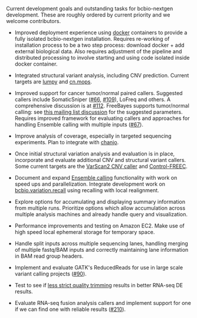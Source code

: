 Current development goals and outstanding tasks for bcbio-nextgen development.
These are roughly ordered by current priority and we welcome contributors.

- Improved deployment experience using [docker][docker] containers to provide a
  fully isolated bcbio-nextgen installation. Requires re-working of installation
  process to be a two step process: download docker + add external biological
  data.  Also requires adjustment of the pipeline and distributed processing to
  involve starting and using code isolated inside docker container.

[docker]: http://www.docker.io/

- Integrated structural variant analysis, including CNV prediction. Current
  targets are [lumpy][lumpy] and [cn.mops][cn.mops].

[cn.mops]: http://www.bioconductor.org/packages/release/bioc/html/cn.mops.html
[lumpy]: https://github.com/arq5x/lumpy-sv

- Improved support for cancer tumor/normal paired callers. Suggested callers
  include SomaticSniper ([#66][66], [#109][109]), LoFreq and others. A
  comprehensive discussion is at [#112][112]. FreeBayes supports tumor/normal
  calling: see [this mailing list discussion][fb-somatic] for the suggested
  parameters.  Requires improved framework for evaluating callers and approaches
  for handling Ensemble calling with multiple inputs ([#67][67]).

[66]: https://github.com/chapmanb/bcbio-nextgen/issues/66
[67]: https://github.com/chapmanb/bcbio-nextgen/issues/67
[109]: https://github.com/chapmanb/bcbio-nextgen/issues/109
[112]: https://github.com/chapmanb/bcbio-nextgen/issues/112
[fb-somatic]: https://groups.google.com/d/msg/freebayes/beLYRuHMkQE/RwFMniDmBYoJ

- Improve analysis of coverage, especially in targeted sequencing
  experiments. Plan to integrate with [chanjo].

[chanjo]: https://github.com/robinandeer/chanjo

- Once initial structural variation analysis and evaluation is in place,
  incorporate and evaluate additional CNV and structural variant callers. Some
  current targets are the [VarScan2 CNV caller][vs2] and [Control-FREEC][cfc].

[cfc]: http://bioinfo-out.curie.fr/projects/freec/
[vs2]: http://varscan.sourceforge.net/copy-number-calling.html

- Document and expand [Ensemble calling][ensemble] functionality with work on
  speed ups and parallelization. Integrate development work on
  [bcbio.variation.recall] using recalling with local realignment.

[ensemble]: http://bcbio.wordpress.com/2013/10/21/updated-comparison-of-variant-detection-methods-ensemble-freebayes-and-minimal-bam-preparation-pipelines/
[bcbio.variation.recall]: https://github.com/chapmanb/bcbio.variation.recall

- Explore options for accumulating and displaying summary information from
  multiple runs. Prioritize options which allow accumulation across multiple
  analysis machines and already handle query and visualization.

- Performance improvements and testing on Amazon EC2. Make use of high speed
  local ephemeral storage for temporary space.

- Handle split inputs across multiple sequencing lanes, handling merging of
  multiple fastq/BAM inputs and correctly maintaining lane information in BAM
  read group headers.

- Implement and evaluate GATK's ReducedReads for use in large scale variant
  calling projects ([#90][90]).

- Test to see if [less strict quality trimming][quality] results in better RNA-seq DE results.

- Evaluate RNA-seq fusion analysis callers and implement support for one if we can find one with
  reliable results ([#210][210]).

[210]: https://github.com/chapmanb/bcbio-nextgen/issues/210
[quality]: http://biorxiv.org/content/early/2013/12/23/000422
[90]: https://github.com/chapmanb/bcbio-nextgen/issues/90

